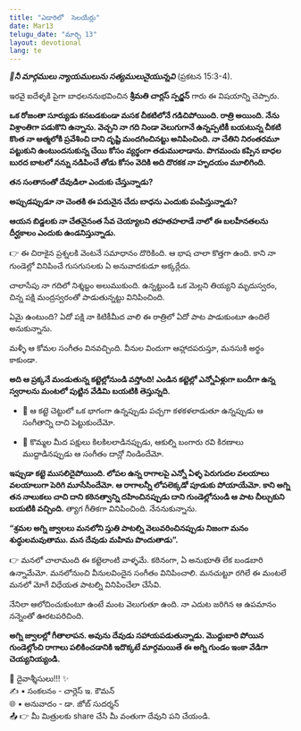 ```yaml
---
title: "ఎడారిలో  సెలయేర్లు"
date: Mar13
telugu_date: "మార్చి 13"
layout: devotional
lang: te
---
```


***📖నీ మార్గములు న్యాయములును సత్యములునైయున్నవి***
 (ప్రకటన 15:3-4).

ఇరవై ఐదేళ్ళకి పైగా బాధలననుభవించిన **శ్రీమతి చార్లస్ స్పర్జన్** గారు ఈ విషయాన్ని చెప్పారు.

**ఒక రోజంతా సూర్యుడు కనబడకుండా మసక చీకటిలోనే గడిచిపోయింది. రాత్రి అయింది. నేను విశ్రాంతిగా పడుకొని ఉన్నాను. వెచ్చని నా గది నిండా వెలుగుగానే ఉన్నప్పటికీ బయటున్న చీకటి కొంత నా ఆత్మలోకి ప్రవేశించి దాని దృష్టి మందగించినట్టు అనిపించింది. నా చేతిని నిరంతరమూ పట్టుకుని ఉంటుందనుకున్న చేయి కోసం వ్యర్థంగా తడుములాడాను. పొగమంచు కప్పిన బాధల బురద బాటలో నన్ను నడిపించే తోడు కోసం వెదికి అది దొరకక నా హృదయం మూలిగింది.**

**తన సంతానంతో దేవుడిలా ఎందుకు చేస్తున్నాడు?**

 **అప్పుడప్పుడూ నా చెంతకి ఈ పదునైన చేదు బాధను ఎందుకు పంపిస్తున్నాడు?**

 **ఆయన బిడ్డలకు నా చేతనైనంత సేవ చెయ్యాలని తహతహలాడే నాలో ఈ బలహీనతలను దీర్ఘకాలం ఎందుకు ఉండనిస్తున్నాడు.**

👉 ఈ చిరాకైన ప్రశ్నలకి వెంటనే సమాధానం దొరికింది. ఆ భాష చాలా కొత్తగా ఉంది. కాని నా గుండెల్లో వినిపించే గుసగుసలకు ఏ అనువాదకుడూ అక్కర్లేదు.

 చాలాసేపు నా గదిలో నిశ్శబ్దం అలుముకుంది. ఉన్నట్టుండి ఒక మెల్లని తియ్యని మృదుస్వరం, చిన్న పక్షి మంద్రస్వరంతో పాడుతున్నట్టు వినిపించింది.

ఏమై ఉంటుంది? ఏదో పక్షి నా కిటికీమీద వాలి ఈ రాత్రిలో ఏదో పాట పాడుకుంటూ ఉందిలే అనుకున్నాను.

మళ్ళీ ఆ కోమల సంగీతం వినవచ్చింది. వీనుల విందుగా ఆహ్లాదపరుస్తూ, మనసుకి అర్థం కాకుండా.

**అది ఆ ప్రక్కనే మండుతున్న కట్టెల్లోనుండి వస్తోంది! ఎండిన కట్టెల్లో ఎన్నోఏళ్లుగా బందీగా ఉన్న స్వరాలను మంటలో పుట్టిన వేడిమి బయటికి తెస్తున్నది.**

- 🔹 ఆ కట్టె చెట్టులో ఒక భాగంగా ఉన్నప్పుడు పచ్చగా కళకళలాడుతూ ఉన్నప్పుడు ఆ సంగీతాన్ని దాచి పెట్టుకుందేమో.

- 🔹 కొమ్మల మీద పక్షులు కిలకిలలాడినప్పుడు, ఆకుల్ని బంగారు రవి కిరణాలు ముద్దాడినప్పుడు ఆ సంగీతం దాన్లో నిండిందేమో.

**ఇప్పుడా కట్టె ముసలిదైపోయింది. లోపల ఉన్న రాగాలపై ఎన్నో ఏళ్ళ పెరుగుదల వలయాలు వలయాలుగా పెరిగి మూసేసిందేమో. ఆ రాగాలన్నీ లోపలెక్కడో పూడుకు పోయాయేమో. కాని అగ్ని తన నాలుకలు చాచి దాని కఠినత్వాన్ని దహించినప్పుడు దాని గుండెల్లోనుండి ఆ పాట చీల్చుకుని బయటికి వచ్చింది.**
 త్యాగ గీతికగా వినిపించింది. నేననుకున్నాను. 

**“శ్రమల అగ్ని జ్వాలలు మనలోని స్తుతి పాటల్ని వెలువరించినప్పుడు నిజంగా మనం శుద్ధులమవుతాము. మన దేవుడు మహిమ పొందుతాడు”.**

👉 మనలో చాలామంది ఈ కట్టెలాంటి వాళ్ళమే. కఠినంగా, ఏ అనుభూతి లేక బండబారి ఉన్నామేమో. మనలోనుంచి వీనులవిందైన సంగీతం వినిపించాలి. మనచుట్టూ రగిలే ఈ మంటలే మనలో మోగే విధేయత పాటల్ని వినిపించేలా చేసేవి. 

నేనిలా ఆలోచించుకుంటూ ఉంటే మంట వెలుగుతూ ఉంది. నా ఎదుట జరిగిన ఆ ఉపమానం నన్నెంతో ఊరటపరిచింది. 

**అగ్ని జ్వాలల్లో గీతాలాపన. అవును దేవుడు సహాయపడుతున్నాడు. మొద్దుబారి పోయిన గుండెల్లోంచి రాగాలు పలికించడానికి ఇదొక్కటే మార్గమయితే ఈ అగ్ని గుండం ఇంకా వేడిగా చెయ్యనియ్యండి.**

<div class="blessing">🙏 <span class="bless-text">దైవాశ్శీసులు!!!</span> ✨</div>

<div class="credit">✍️ <span class="credit-text">▪ సంకలనం - చార్లెస్ ఇ. కౌమన్</span></div>
<div class="credit">🌐 <span class="credit-text">▪ అనువాదం - డా. జోబ్ సుదర్శన్</span></div>


<div class="share">📤 👉 <span class="share-text">మీ మిత్రులకు share చేసి మీ వంతుగా దేవుని పని చేయండి.</span></div>

